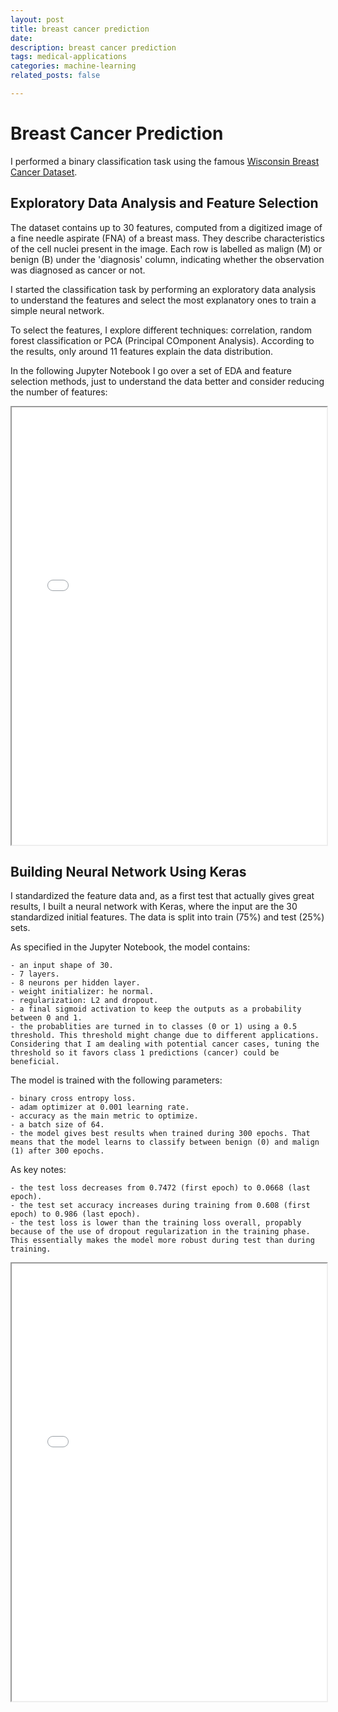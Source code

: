 ```yaml
---
layout: post
title: breast cancer prediction
date: 
description: breast cancer prediction
tags: medical-applications
categories: machine-learning
related_posts: false

---
```


# Breast Cancer Prediction  

I performed a binary classification task using the famous [Wisconsin Breast Cancer Dataset](https://archive.ics.uci.edu/dataset/17/breast+cancer+wisconsin+diagnostic9).


## Exploratory Data Analysis and Feature Selection

The dataset contains up to 30 features, computed from a digitized image of a fine needle aspirate (FNA) of a breast mass. They describe characteristics of the cell nuclei present in the image. Each row is labelled as malign (M) or benign (B) under the 'diagnosis' column, indicating whether the observation was diagnosed as cancer or not. 

I started the classification task by performing an exploratory data analysis to understand the features and select the most explanatory ones to train a simple neural network. 

To select the features, I explore different techniques: correlation, random forest classification or PCA (Principal COmponent Analysis). According to the results, only around 11 features explain the data distribution.

In the following Jupyter Notebook I go over a set of EDA and feature selection methods, just to understand the data better and consider reducing the number of features:

<iframe src="{{ site.baseurl }}/assets/html/data_eda.html" width="100%" height="700px"></iframe>


## Building Neural Network Using Keras

I standardized the feature data and, as a first test that actually gives great results, I built a neural network with Keras, where the input are the 30 standardized initial features. The data is split into train (75%) and test (25%) sets.

As specified in the Jupyter Notebook, the model contains:

    - an input shape of 30.
    - 7 layers.
    - 8 neurons per hidden layer.
    - weight initializer: he normal.
    - regularization: L2 and dropout.
    - a final sigmoid activation to keep the outputs as a probability between 0 and 1.
    - the probablities are turned in to classes (0 or 1) using a 0.5 threshold. This threshold might change due to different applications. Considering that I am dealing with potential cancer cases, tuning the threshold so it favors class 1 predictions (cancer) could be beneficial.

The model is trained with the following parameters:

    - binary cross entropy loss.
    - adam optimizer at 0.001 learning rate.
    - accuracy as the main metric to optimize.
    - a batch size of 64.
    - the model gives best results when trained during 300 epochs. That means that the model learns to classify between benign (0) and malign (1) after 300 epochs.

As key notes:

    - the test loss decreases from 0.7472 (first epoch) to 0.0668 (last epoch).
    - the test set accuracy increases during training from 0.608 (first epoch) to 0.986 (last epoch).
    - the test loss is lower than the training loss overall, propably because of the use of dropout regularization in the training phase. This essentially makes the model more robust during test than during training.


<iframe src="{{ site.baseurl }}/assets/html/breast_cancer_prediction.html" width="100%" height="700px"></iframe>
